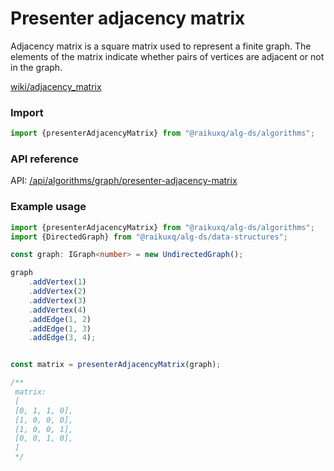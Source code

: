 # Presenter adjacency matrix

Adjacency matrix is a square matrix used to represent a finite graph. The elements of the matrix indicate whether pairs
of vertices are adjacent or not in the graph.

[wiki/adjacency_matrix](https://en.wikipedia.org/wiki/Adjacency_matrix)

### Import

```ts
import {presenterAdjacencyMatrix} from "@raikuxq/alg-ds/algorithms";
```

### API reference

API: [/api/algorithms/graph/presenter-adjacency-matrix](/api/algorithms/graph/presenter-adjacency-matrix)

### Example usage

```ts
import {presenterAdjacencyMatrix} from "@raikuxq/alg-ds/algorithms";
import {DirectedGraph} from "@raikuxq/alg-ds/data-structures";

const graph: IGraph<number> = new UndirectedGraph();

graph
    .addVertex(1)
    .addVertex(2)
    .addVertex(3)
    .addVertex(4)
    .addEdge(1, 2)
    .addEdge(1, 3)
    .addEdge(3, 4);


const matrix = presenterAdjacencyMatrix(graph);

/**
 matrix:
 [
 [0, 1, 1, 0],
 [1, 0, 0, 0],
 [1, 0, 0, 1],
 [0, 0, 1, 0],
 ]
 */
```
